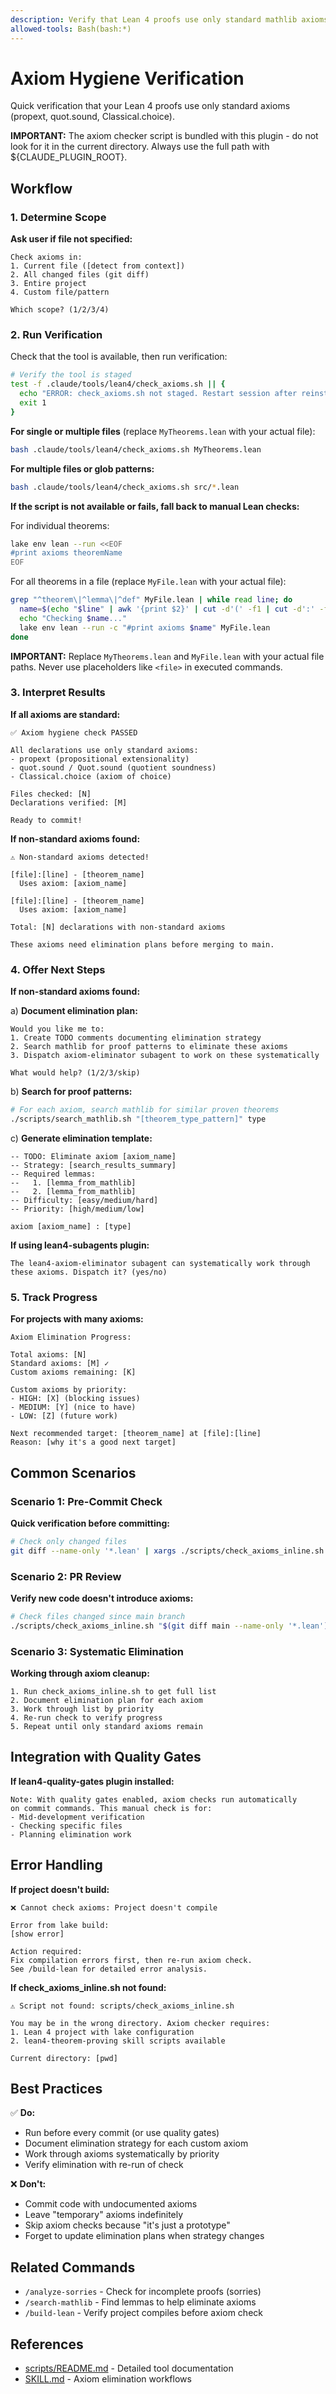 ```yaml
---
description: Verify that Lean 4 proofs use only standard mathlib axioms
allowed-tools: Bash(bash:*)
---
```


# Axiom Hygiene Verification

Quick verification that your Lean 4 proofs use only standard axioms (propext, quot.sound, Classical.choice).

**IMPORTANT:** The axiom checker script is bundled with this plugin - do not look for it in the current directory. Always use the full path with ${CLAUDE_PLUGIN_ROOT}.

## Workflow

### 1. Determine Scope

**Ask user if file not specified:**
```
Check axioms in:
1. Current file ([detect from context])
2. All changed files (git diff)
3. Entire project
4. Custom file/pattern

Which scope? (1/2/3/4)
```

### 2. Run Verification

Check that the tool is available, then run verification:

```bash
# Verify the tool is staged
test -f .claude/tools/lean4/check_axioms.sh || {
  echo "ERROR: check_axioms.sh not staged. Restart session after reinstalling plugin."
  exit 1
}
```

**For single or multiple files** (replace `MyTheorems.lean` with your actual file):
```bash
bash .claude/tools/lean4/check_axioms.sh MyTheorems.lean
```

**For multiple files or glob patterns:**
```bash
bash .claude/tools/lean4/check_axioms.sh src/*.lean
```

**If the script is not available or fails, fall back to manual Lean checks:**

For individual theorems:
```bash
lake env lean --run <<EOF
#print axioms theoremName
EOF
```

For all theorems in a file (replace `MyFile.lean` with your actual file):
```bash
grep "^theorem\|^lemma\|^def" MyFile.lean | while read line; do
  name=$(echo "$line" | awk '{print $2}' | cut -d'(' -f1 | cut -d':' -f1)
  echo "Checking $name..."
  lake env lean --run -c "#print axioms $name" MyFile.lean
done
```

**IMPORTANT:** Replace `MyTheorems.lean` and `MyFile.lean` with your actual file paths. Never use placeholders like `<file>` in executed commands.

### 3. Interpret Results

**If all axioms are standard:**
```
✅ Axiom hygiene check PASSED

All declarations use only standard axioms:
- propext (propositional extensionality)
- quot.sound / Quot.sound (quotient soundness)
- Classical.choice (axiom of choice)

Files checked: [N]
Declarations verified: [M]

Ready to commit!
```

**If non-standard axioms found:**
```
⚠️ Non-standard axioms detected!

[file]:[line] - [theorem_name]
  Uses axiom: [axiom_name]

[file]:[line] - [theorem_name]
  Uses axiom: [axiom_name]

Total: [N] declarations with non-standard axioms

These axioms need elimination plans before merging to main.
```

### 4. Offer Next Steps

**If non-standard axioms found:**

a) **Document elimination plan:**
```
Would you like me to:
1. Create TODO comments documenting elimination strategy
2. Search mathlib for proof patterns to eliminate these axioms
3. Dispatch axiom-eliminator subagent to work on these systematically

What would help? (1/2/3/skip)
```

b) **Search for proof patterns:**
```bash
# For each axiom, search mathlib for similar proven theorems
./scripts/search_mathlib.sh "[theorem_type_pattern]" type
```

c) **Generate elimination template:**
```lean
-- TODO: Eliminate axiom [axiom_name]
-- Strategy: [search_results_summary]
-- Required lemmas:
--   1. [lemma_from_mathlib]
--   2. [lemma_from_mathlib]
-- Difficulty: [easy/medium/hard]
-- Priority: [high/medium/low]

axiom [axiom_name] : [type]
```

**If using lean4-subagents plugin:**
```
The lean4-axiom-eliminator subagent can systematically work through
these axioms. Dispatch it? (yes/no)
```

### 5. Track Progress

**For projects with many axioms:**

```
Axiom Elimination Progress:

Total axioms: [N]
Standard axioms: [M] ✓
Custom axioms remaining: [K]

Custom axioms by priority:
- HIGH: [X] (blocking issues)
- MEDIUM: [Y] (nice to have)
- LOW: [Z] (future work)

Next recommended target: [theorem_name] at [file]:[line]
Reason: [why it's a good next target]
```

## Common Scenarios

### Scenario 1: Pre-Commit Check

**Quick verification before committing:**
```bash
# Check only changed files
git diff --name-only '*.lean' | xargs ./scripts/check_axioms_inline.sh
```

### Scenario 2: PR Review

**Verify new code doesn't introduce axioms:**
```bash
# Check files changed since main branch
./scripts/check_axioms_inline.sh "$(git diff main --name-only '*.lean')"
```

### Scenario 3: Systematic Elimination

**Working through axiom cleanup:**
```
1. Run check_axioms_inline.sh to get full list
2. Document elimination plan for each axiom
3. Work through list by priority
4. Re-run check to verify progress
5. Repeat until only standard axioms remain
```

## Integration with Quality Gates

**If lean4-quality-gates plugin installed:**
```
Note: With quality gates enabled, axiom checks run automatically
on commit commands. This manual check is for:
- Mid-development verification
- Checking specific files
- Planning elimination work
```

## Error Handling

**If project doesn't build:**
```
❌ Cannot check axioms: Project doesn't compile

Error from lake build:
[show error]

Action required:
Fix compilation errors first, then re-run axiom check.
See /build-lean for detailed error analysis.
```

**If check_axioms_inline.sh not found:**
```
⚠️ Script not found: scripts/check_axioms_inline.sh

You may be in the wrong directory. Axiom checker requires:
1. Lean 4 project with lake configuration
2. lean4-theorem-proving skill scripts available

Current directory: [pwd]
```

## Best Practices

✅ **Do:**
- Run before every commit (or use quality gates)
- Document elimination strategy for each custom axiom
- Work through axioms systematically by priority
- Verify elimination with re-run of check

❌ **Don't:**
- Commit code with undocumented axioms
- Leave "temporary" axioms indefinitely
- Skip axiom checks because "it's just a prototype"
- Forget to update elimination plans when strategy changes

## Related Commands

- `/analyze-sorries` - Check for incomplete proofs (sorries)
- `/search-mathlib` - Find lemmas to help eliminate axioms
- `/build-lean` - Verify project compiles before axiom check

## References

- [scripts/README.md](../scripts/README.md#check_axioms_inlinesh) - Detailed tool documentation
- [SKILL.md](../SKILL.md#phase-4-managing-type-class-issues) - Axiom elimination workflows
